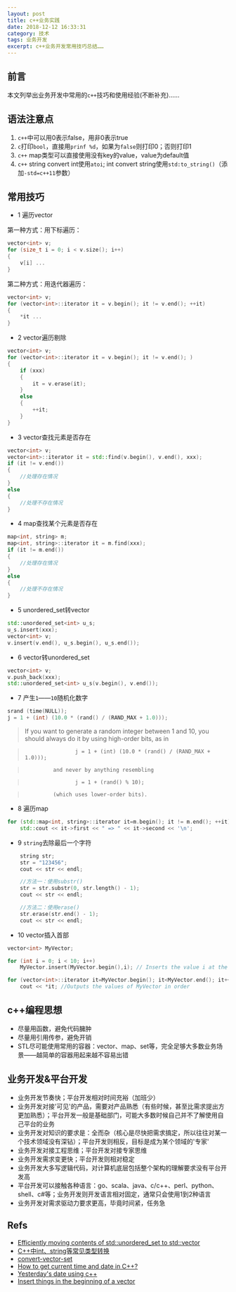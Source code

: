 ```yaml
---
layout: post
title: c++业务实践
date: 2018-12-12 16:33:31
category: 技术
tags: 业务开发
excerpt: c++业务开发常用技巧总结……
---
```


## 前言

本文列举出业务开发中常用的`c++`技巧和使用经验(不断补充)……

## 语法注意点

1. `c++`中可以用0表示false，用非0表示true
2. `c`打印`bool`，直接用`prinf %d`，如果为`false`则打印0；否则打印1
3. `c++` map类型可以直接使用没有key的value，value为default值
4. `c++` string convert int使用`atoi`; int convert string使用`std:to_string()`（添加`-std=c++11`参数）

## 常用技巧

* 1 遍历vector

第一种方式：用下标遍历：
```c++
vector<int> v;
for (size_t i = 0; i < v.size(); i++)
{
    v[i] ...
}
```

第二种方式：用迭代器遍历：
```c++
vector<int> v;
for (vector<int>::iterator it = v.begin(); it != v.end(); ++it)
{
    *it ...
}
```

* 2 vector遍历剔除

```c++
vector<int> v;
for (vector<int>::iterator it = v.begin(); it != v.end(); )
{
    if (xxx)
    {
        it = v.erase(it);
    }
    else
    {
        ++it;
    }
}
```

* 3 vector查找元素是否存在

```c++
vector<int> v;
vector<int>::iterator it = std::find(v.begin(), v.end(), xxx);
if (it != v.end())
{
    //处理存在情况
}
else
{
    //处理不存在情况
}
```

* 4 map查找某个元素是否存在

```c++
map<int, string> m;
map<int, string>::iterator it = m.find(xxx);
if (it != m.end())
{
    //处理存在情况
}
else
{
    //处理不存在情况
}
```

* 5 unordered_set转vector

```c++
std::unordered_set<int> u_s;
u_s.insert(xxx);
vector<int> v;
v.insert(v.end(), u_s.begin(), u_s.end());
```

* 6 vector转unordered_set

```c++
vector<int> v;
v.push_back(xxx);
std::unordered_set<int> u_s(v.begin(), v.end());
```

* 7 产生`1`——`10`随机化数字

```c++
srand (time(NULL));
j = 1 + (int) (10.0 * (rand() / (RAND_MAX + 1.0)));
```

> If you want to generate a random integer between 1 and 10, you should always do it by using high-order bits, as in

>                     j = 1 + (int) (10.0 * (rand() / (RAND_MAX + 1.0)));

>              and never by anything resembling

>                     j = 1 + (rand() % 10);

>              (which uses lower-order bits).

* 8 遍历map

```c++
for (std::map<int, string>::iterator it=m.begin(); it != m.end(); ++it)
    std::cout << it->first << " => " << it->second << '\n';
```

* 9 `string`去除最后一个字符

```c++
    string str;
    str = "123456";
    cout << str << endl;

    //方法一：使用substr()
    str = str.substr(0, str.length() - 1);
    cout << str << endl;

    //方法二：使用erase()
    str.erase(str.end() - 1);
    cout << str << endl;
```

* 10 vector插入首部

```c++
vector<int> MyVector;

for (int i = 0; i < 10; i++)
    MyVector.insert(MyVector.begin(),i); // Inserts the value i at the start of the array 10 times.

for (vector<int>::iterator it=MyVector.begin(); it<MyVector.end(); it++)
    cout << *it; //Outputs the values of MyVector in order 
```

## c++编程思想

* 尽量用函数，避免代码臃肿
* 尽量用引用传参，避免开销
* STL尽可能使用常用的容器：vector、map、set等，完全足够大多数业务场景——越简单的容器用起来越不容易出错

## 业务开发&平台开发

* 业务开发节奏快；平台开发相对时间充裕（加班少）
* 业务开发对接'可见'的产品，需要对产品熟悉（有些时候，甚至比需求提出方更加熟悉）；平台开发一般是基础部门，可能大多数时候自己并不了解使用自己平台的业务
* 业务开发对知识的要求是：全而杂（核心是尽快把需求搞定，所以往往对某一个技术领域没有深钻）；平台开发则相反，目标是成为某个领域的'专家'
* 业务开发对接工程思维；平台开发对接专家思维
* 业务开发需求变更快；平台开发则相对稳定
* 业务开发大多写逻辑代码，对计算机底层包括整个架构的理解要求没有平台开发高
* 平台开发可以接触各种语言：go、scala、java、c/c++、perl、python、shell、c#等；业务开发则开发语言相对固定，通常只会使用1到2种语言
* 业务开发对需求驱动力要求更高，毕竟时间紧，任务急

## Refs

* [Efficiently moving contents of std::unordered_set to std::vector](https://stackoverflow.com/questions/42519867/efficiently-moving-contents-of-stdunordered-set-to-stdvector)
* [C++中int、string等常见类型转换](https://www.cnblogs.com/gaobw/p/7070622.html)
* [convert-vector-set](https://www.techiedelight.com/convert-vector-set-cpp/)
* [How to get current time and date in C++?](https://stackoverflow.com/questions/997946/how-to-get-current-time-and-date-in-c)
* [Yesterday's date using c++](https://www.daniweb.com/programming/software-development/threads/506043/yesterday-s-date-using-c)
* [Insert things in the beginning of a vector](http://www.cplusplus.com/forum/beginner/60348/)